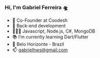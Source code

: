 ### Hi, I'm Gabriel Ferreira 🛸

- 💼 Co-Founder at Coodesh
- 💙 Back-end development 
- 👨🏻‍💻 Javascript, Node.js, C#, MongoDB
- 📚 I’m currently learning Dart/Flutter
- 📍 Belo Horizonte - Brazil
- 📫 gabrielhws@gmail.com
